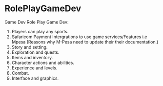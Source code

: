 # RolePlayGameDev
Game Dev
Role Play Game Dev:

1. Players can play any sports.
2. Safaricom Payment Intergrations to use game services/Features i.e Mpesa (Reasons why M-Pesa need to update their their documentation.)
3. Story and setting.
4. Exploration and quests.
5. Items and inventory.
6. Character actions and abilities.
7. Experience and levels.
8. Combat.
9. Interface and graphics.

